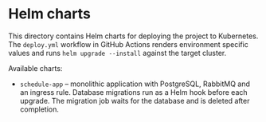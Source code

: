 # Helm charts

This directory contains Helm charts for deploying the project to Kubernetes. The
`deploy.yml` workflow in GitHub Actions renders environment specific values and
runs `helm upgrade --install` against the target cluster.

Available charts:

- `schedule-app` – monolithic application with PostgreSQL, RabbitMQ and an ingress rule. Database migrations run as a Helm hook before each upgrade. The migration job waits for the database and is deleted after completion.

